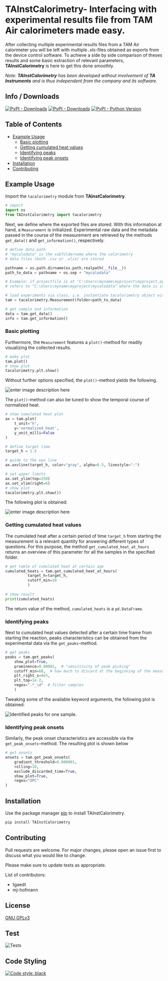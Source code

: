 # TAInstCalorimetry- Interfacing with experimental results file from TAM Air calorimeters made easy.

After collecting multiple experimental results files from a TAM Air calorimeter you will be left with multiple *.xls*-files obtained as exports from the device control software. To achieve a side by side comparison of theses results and some basic extraction of relevant parameters, **TAInstCalorimetry** is here to get this done smoothly.

*Note: **TAInstCalorimetry** has been developed without involvement of **TA Instruments** and is thus independent from the company and its software.*

## Info / Downloads

[![PyPI - Downloads](https://img.shields.io/pypi/dm/tainstcalorimetry.svg?color=blue&label=Downloads&logo=pypi&logoColor=gold)](https://pepy.tech/project/tainstcalorimetry)
[![PyPI - Downloads](https://static.pepy.tech/personalized-badge/tainstcalorimetry?period=total&units=none&left_color=black&right_color=grey&left_text=Downloads)](https://pepy.tech/project/tainstcalorimetry)
[![PyPI - Python Version](https://img.shields.io/pypi/pyversions/tainstcalorimetry.svg?logo=python&label=Python&logoColor=gold)](https://pypi.org/project/tainstcalorimetry/) 

## Table of Contents  
- [Example Usage](#example-usage)<br>
  - [Basic plotting](#basic-plotting)<br>
  - [Getting cumulated heat values](#getting-cumulated-heat-values)<br>
  - [Identifying peaks](#identifying-peaks)<br>
  - [Identifying peak onsets](#identifying-peak-onsets)<br>
- [Installation](#installation)<br>
- [Contributing](#contributing)

## Example Usage

Import the ```tacalorimetry``` module from **TAInstCalorimetry**.

```python
# import
import os
from TAInstCalorimetry import tacalorimetry
```

Next, we define where the exported files are stored. With this information at hand, a ```Measurement``` is initialized. Experimental raw data and the metadata passed in the course of the measurement are retrieved by the methods ```get_data()``` and ```get_information()```, respectively.

```python
# define data path
# "mycalodata" is the subfoldername where the calorimetry
# data files (both .csv or .xlsx) are stored

pathname = os.path.dirname(os.path.realpath(__file__))
path_to_data = pathname + os.sep + "mycalodata"

# Example: if projectfile is at "C:\Users\myname\myproject\myproject.py", then "mydata"
# refers to "C:\Users\myname\myproject\mycalodata" where the data is stored

# load experiments via class, i.e. instantiate tacalorimetry object with data
tam = tacalorimetry.Measurement(folder=path_to_data)

# get sample and information
data = tam.get_data()
info = tam.get_information()
```

### Basic plotting

Furthermore, the ```Measurement``` features a ```plot()```-method for readily visualizing the collected results.

```python
# make plot
tam.plot()
# show plot
tacalorimetry.plt.show()
```

Without further options specified, the ```plot()```-method yields the following.

![enter image description here](https://github.com/mj-hofmann/TAInstCalorimetry/blob/main/tests/plots/Figure%202022-08-08%20112743.png?raw=true)

The ```plot()```-method can also be tuned to show the temporal course of normalized heat.

```python
# show cumulated heat plot
ax = tam.plot(
    t_unit="h",
    y='normalized_heat',
    y_unit_milli=False
)

# define target time
target_h = 1.5

# guide to the eye line
ax.axvline(target_h, color="gray", alpha=0.5, linestyle=":")

# set upper limits
ax.set_ylim(top=250)
ax.set_xlim(right=6)
# show plot
tacalorimetry.plt.show())
```
The following plot is obtained:

![enter image description here](https://github.com/mj-hofmann/TAInstCalorimetry/blob/main/tests/plots/Figure%202022-08-19%20085928.png?raw=true)

### Getting cumulated heat values

The cumulated heat after a certain period of time ```target_h``` from starting the measurement is a relevant quantity for answering different types of questions. For this purpose, the method ```get_cumulated_heat_at_hours``` returns an overview of this parameter for all the samples in the specified folder.

```python
# get table of cumulated heat at certain age
cumulated_heats = tam.get_cumulated_heat_at_hours(
          target_h=target_h,
          cutoff_min=10
          )
          
# show result
print(cumulated_heats)
```

The return value of the method, ```cumulated_heats``` is a ```pd.DataFrame```.

### Identifying peaks

Next to cumulated heat values detected after a certain time frame from starting the reaction, peaks characteristics can be obtained from the experimental data via the ```get_peaks```-method.

```python
# get peaks
peaks = tam.get_peaks(
    show_plot=True,
    prominence=0.00001,  # "sensitivity of peak picking"
    cutoff_min=60,  # how much to discard at the beginning of the measurement
    plt_right_s=4e5,
    plt_top=1e-2,
    regex=".*_\d"  # filter samples
    )
```

Tweaking some of the available keyword arguments, the following plot is obtained:

![Identified peaks for one sample.](https://github.com/mj-hofmann/TAInstCalorimetry/blob/main/tests/plots/Figure%202023-01-25%20193222.png?raw=true)

### Identifying peak onsets

Similarly, the peak onset characteristics are accessible via the ```get_peak_onsets```-method. The resulting plot is shown below

```python
# get onsets
onsets = tam.get_peak_onsets(
    gradient_threshold=0.000001,
    rolling=10,
    exclude_discarded_time=True,
    show_plot=True,
    regex="OPC"
)
```

## Installation

Use the package manager [pip](https://pip.pypa.io/en/stable/) to install TAInstCalorimetry.

```bash
pip install TAInstCalorimetry
```

## Contributing
Pull requests are welcome. For major changes, please open an issue first to discuss what you would like to change.

Please make sure to update tests as appropriate.

List of contributors:
- tgaedt
- mj-hofmann

## License
[GNU GPLv3](https://choosealicense.com/licenses/gpl-3.0/#)


## Test
![Tests](https://github.com/mj-hofmann/TAInstCalorimetry/actions/workflows/run-tests.yml/badge.svg)

## Code Styling

[![Code style: black](https://img.shields.io/badge/code%20style-black-000000.svg)](https://github.com/psf/black)
